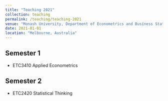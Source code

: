 ```yaml
---
title: "Teaching 2021"
collection: teaching
permalink: /teaching/teaching-2021
venue: "Monash University, Department of Econometrics and Business Statistics"
date: 2021-01-01
location: "Melbourne, Australia"
---
```


## Semester 1

- ETC3410 Applied Econometrics

## Semester 2

- ETC2420 Statistical Thinking


